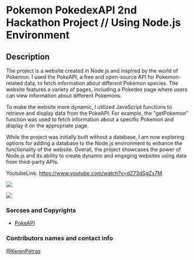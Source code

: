 # Pokemon PokedexAPI 2nd Hackathon Project // Using Node.js Environment 

## Description

The project is a website created in Node.js and inspired by the world of Pokemon. I used the PokeAPI, a free and open-source API for Pokemon-related data, to fetch information about different Pokemon species. The website features a variety of pages, including a Pokedex page where users can view information about different Pokemons.

To make the website more dynamic, I utilized JavaScript functions to retrieve and display data from the PokeAPI. For example, the "getPokemon" function was used to fetch information about a specific Pokemon and display it on the appropriate page.

While the project was initially built without a database, I am now exploring options for adding a database to the Node.js environment to enhance the functionality of the website. Overall, the project showcases the power of Node.js and its ability to create dynamic and engaging websites using data from third-party APIs.

YoutubeLink: https://www.youtube.com/watch?v=dZ73dSgZx7M

![](https://i.postimg.cc/SRc0fNHW/Screenshot-2023-03-07-015333.png)

![](https://i.postimg.cc/ry4LkQzK/Screenshot-2023-03-07-015404.png)

### Sorcses and Copyrights
* [PokeAPI](https://pokeapi.co/)

### Contributors names and contact info

[@KerenPetras](https://www.linkedin.com/in/kerenpetras/)

